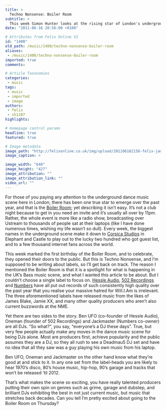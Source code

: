 ```yaml
---
title: >
  Techno Nonsense: Boiler Room
subtitle: >
  This week Simon Hunter looks at the rising star of London's underground music scene
date: "2011-06-16 20:56:00 +0100"

# Attributes from Felix Online V1
id: "1400"
old_path: /music/1400/techno-nonsense-boiler-room
aliases:
 - /music/1400/techno-nonsense-boiler-room
imported: true
comments:

# Article Taxonomies
categories:
 - music
tags:
 - music
 - imported
 - image
authors:
 - felix
 - sh1207
highlights:

# Homepage control params
headline: true
featured: true

# Image metadata
image_path: "http://felixonline.co.uk/img/upload/201106162158-felix-jamiexx.jpg"
image_caption: >

image_width: "640"
image_height: "427"
image_attribution: ""
image_attribution_link: ""
video_url: ""
---
```


For those of you paying any attention to the underground dance music scene here in London, there has been one true star to emerge over the past year, and that is the [Boiler Room](http://boilerroom.tv/); yet describing it isn’t easy. It’s not a club night because to get in you need an invite and it’s usually all over by 11pm. Rather, the whole event is more like a radio show, broadcasting over Ustream to thousands of people sat at their laptops (like I have done numerous times, wishing my life wasn’t so dull). Every week, the biggest names in the underground scene make it down to [Corsica Studios](http://www.corsicastudios.com/) in Elephant and Castle to play out to the lucky two hundred who got guest list, and to a few thousand internet fans across the world.

This week marked the first birthday of the Boiler Room, and to celebrate, they opened their doors to the public. But this is Techno Nonsense, and I’m supposed to be writing about labels, so I’ll get back on track. The reason I mentioned the Boiler Room is that it is a spotlight for what is happening in the UK’s Bass music scene, and what I wanted this article to be about. But I couldn’t choose a single label to focus on. [Hessle Audio](http://www.myspace.com/hessleaudio), [502 Recordings](http://www.myspace.com/502recordings) and [Numbers](http://nmbrs.net/) have all put out records of such consistently high quality over the past year that you realise your massive hatred for Will.I.Am is irrelevant. The three aforementioned labels have released music from the likes of James Blake, Jamie XX, and many other quality producers who aren’t also current buzzwords at the NME.

Yet there are two sides to the story. Ben UFO (co-founder of Hessle Audio), Oneman (founder of 502 Recordings) and Jackmaster (Numbers co-owner) are all DJs. “So what?”, you say, “everyone’s a DJ these days”. True, but very few people actually make any moves in the dance music scene for being DJs alone. Most are producers first, achieve popularity and the public assumes they are a DJ, so they all rush to see a Deadmau5 DJ set and have no idea that all they saw was a guy playing his own music from his laptop.

Ben UFO, Oneman and Jackmaster on the other hand know what they’re good at and stick to it. In any one set from the label-heads you are likely to hear 1970’s disco, 80’s house music, hip-hop, 90’s garage and tracks that won’t be released ’til 2012.

That’s what makes the scene so exciting, you have really talented producers putting their own spin on genres such as grime, garage and dubstep, and brilliant DJs exhibiting the best in not just current music, but music that stretches back decades. Can you tell I’m pretty excited about going to the Boiler Room on Thursday?
